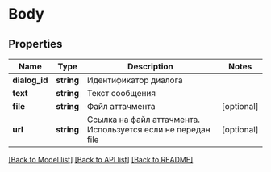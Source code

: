 # Body

## Properties
Name | Type | Description | Notes
------------ | ------------- | ------------- | -------------
**dialog_id** | **string** | Идентификатор диалога | 
**text** | **string** | Текст сообщения | 
**file** | **string** | Файл аттачмента | [optional] 
**url** | **string** | Ссылка на файл аттачмента. Используется если не передан file | [optional] 

[[Back to Model list]](../../README.md#documentation-for-models) [[Back to API list]](../../README.md#documentation-for-api-endpoints) [[Back to README]](../../README.md)

